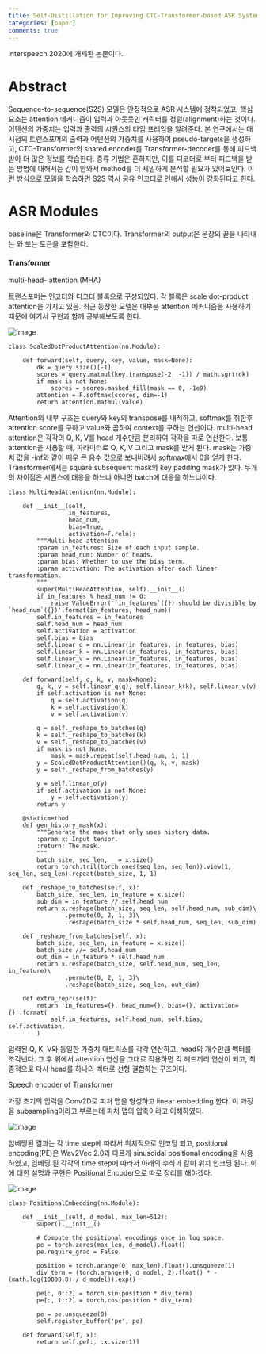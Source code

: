 ```yaml
---
title: Self-Distillation for Improving CTC-Transformer-based ASR Systems (ISCA 2020)
categories: [paper]
comments: true
---
```

Interspeech 2020에 개제된 논문이다.

# Abstract

Sequence-to-sequence(S2S) 모델은 안정적으로 ASR 시스템에 정착되었고, 핵심 요소는 attention 메커니즘이 입력과 아웃풋인 캐릭터를 정렬(alignment)하는 것이다. 어텐션의 가중치는 입력과 출력의 시퀀스의 타임 프레임을 알려준다. 본 연구에서는 매 시점의 트랜스포머의 출력과 어텐션의 가중치를 사용하여 pseudo-targets을 생성하고,  CTC-Transformer의 shared encoder를 Transformer-decoder를 통해 피드백 받아 더 많은 정보를 학습한다. 증류 기법은 흔하지만, 이를 디코더로 부터 피드백을 받는 방법에 대해서는 감이 안와서 method를 더 세밀하게 분석할 필요가 있어보인다. 이런 방식으로 모델을 학습하면 S2S 역시 공유 인코더로 인해서 성능이 강화된다고 한다.

# ASR Modules

baseline은 Transformer와 CTC이다. Transformer의 output은 문장의 끝을 나타내는 <eos>와 <pad> 또는 <blank> 토큰을 포함한다. 

#### Transformer

multi-head- attention (MHA)

트랜스포머는 인코더와 디코더 블록으로 구성되있다. 각 블록은 scale dot-product attention을 가지고 있음. 최근 등장한 모델은 대부분 attention 메커니즘을 사용하기 때문에 여기서 구현과 함께 공부해보도록 한다.

![image](https://user-images.githubusercontent.com/33983084/103991741-74d68880-51d6-11eb-8584-4461d36f7609.png)

```
class ScaledDotProductAttention(nn.Module):

    def forward(self, query, key, value, mask=None):
        dk = query.size()[-1]
        scores = query.matmul(key.transpose(-2, -1)) / math.sqrt(dk)
        if mask is not None:
            scores = scores.masked_fill(mask == 0, -1e9)
        attention = F.softmax(scores, dim=-1)
        return attention.matmul(value)
```

Attention의 내부 구조는 query와 key의 transpose를 내적하고, softmax를 취한후 attention score를 구하고 value와 곱하여 context를 구하는 연산이다. multi-head attention은 각각의 Q, K, V를 head 개수만큼 분리하여 각각을 따로 연산한다. 보통 attention을 사용할 때, 파라미터로 Q, K, V 그리고 mask를 받게 된다. mask는 가중치 값을 -inf와 같이 매우 큰 음수 값으로 보내버려서 softmax에서 0을 얻게 한다. Transformer에서는 square subsequent mask와 key padding mask가 있다. 두개의 차이점은 시퀀스에 대응을 하느냐 아니면 batch에 대응을 하느냐이다.

```
class MultiHeadAttention(nn.Module):

    def __init__(self,
                 in_features,
                 head_num,
                 bias=True,
                 activation=F.relu):
        """Multi-head attention.
        :param in_features: Size of each input sample.
        :param head_num: Number of heads.
        :param bias: Whether to use the bias term.
        :param activation: The activation after each linear transformation.
        """
        super(MultiHeadAttention, self).__init__()
        if in_features % head_num != 0:
            raise ValueError('`in_features`({}) should be divisible by `head_num`({})'.format(in_features, head_num))
        self.in_features = in_features
        self.head_num = head_num
        self.activation = activation
        self.bias = bias
        self.linear_q = nn.Linear(in_features, in_features, bias)
        self.linear_k = nn.Linear(in_features, in_features, bias)
        self.linear_v = nn.Linear(in_features, in_features, bias)
        self.linear_o = nn.Linear(in_features, in_features, bias)

    def forward(self, q, k, v, mask=None):
        q, k, v = self.linear_q(q), self.linear_k(k), self.linear_v(v)
        if self.activation is not None:
            q = self.activation(q)
            k = self.activation(k)
            v = self.activation(v)

        q = self._reshape_to_batches(q)
        k = self._reshape_to_batches(k)
        v = self._reshape_to_batches(v)
        if mask is not None:
            mask = mask.repeat(self.head_num, 1, 1)
        y = ScaledDotProductAttention()(q, k, v, mask)
        y = self._reshape_from_batches(y)

        y = self.linear_o(y)
        if self.activation is not None:
            y = self.activation(y)
        return y

    @staticmethod
    def gen_history_mask(x):
        """Generate the mask that only uses history data.
        :param x: Input tensor.
        :return: The mask.
        """
        batch_size, seq_len, _ = x.size()
        return torch.tril(torch.ones(seq_len, seq_len)).view(1, seq_len, seq_len).repeat(batch_size, 1, 1)

    def _reshape_to_batches(self, x):
        batch_size, seq_len, in_feature = x.size()
        sub_dim = in_feature // self.head_num
        return x.reshape(batch_size, seq_len, self.head_num, sub_dim)\
                .permute(0, 2, 1, 3)\
                .reshape(batch_size * self.head_num, seq_len, sub_dim)

    def _reshape_from_batches(self, x):
        batch_size, seq_len, in_feature = x.size()
        batch_size //= self.head_num
        out_dim = in_feature * self.head_num
        return x.reshape(batch_size, self.head_num, seq_len, in_feature)\
                .permute(0, 2, 1, 3)\
                .reshape(batch_size, seq_len, out_dim)

    def extra_repr(self):
        return 'in_features={}, head_num={}, bias={}, activation={}'.format(
            self.in_features, self.head_num, self.bias, self.activation,
        )
```

입력된 Q, K, V와 동일한 가중치 매트릭스를 각각 연산하고, head의 개수만큼 벡터를 조각낸다. 그 후 위에서 attention 연산을 그대로 적용하면 각 헤드끼리 연산이 되고, 최종적으로 다시 head를 하나의 벡터로 선형 결합하는 구조이다.



Speech encoder of Transformer

가장 초기의 입력을 Conv2D로 피처 맵을 형성하고 linear embedding 한다. 이 과정을 subsampling이라고 부르는데 피처 맵의 압축이라고 이해하였다.

![image](https://user-images.githubusercontent.com/33983084/103995297-a43bc400-51db-11eb-9741-8a8acebcbdaa.png)

임베딩된 결과는 각 time step에 따라서 위치적으로 인코딩 되고, positional encoding(PE)은 Wav2Vec 2.0과 다르게 sinusoidal positional encoding을 사용하였고, 임베딩 된 각각의 time step에 따라서 아래의 수식과 같이 위치 인코딩 된다.  이에 대한 설명과 구현은 Positional Encoder으로 따로 정리를 해야겠다.

![image](https://user-images.githubusercontent.com/33983084/103995964-86bb2a00-51dc-11eb-9262-4c1640780933.png)

```
class PositionalEmbedding(nn.Module):

    def __init__(self, d_model, max_len=512):
        super().__init__()

        # Compute the positional encodings once in log space.
        pe = torch.zeros(max_len, d_model).float()
        pe.require_grad = False

        position = torch.arange(0, max_len).float().unsqueeze(1)
        div_term = (torch.arange(0, d_model, 2).float() * -(math.log(10000.0) / d_model)).exp()

        pe[:, 0::2] = torch.sin(position * div_term)
        pe[:, 1::2] = torch.cos(position * div_term)

        pe = pe.unsqueeze(0)
        self.register_buffer('pe', pe)

    def forward(self, x):
        return self.pe[:, :x.size(1)]
```

